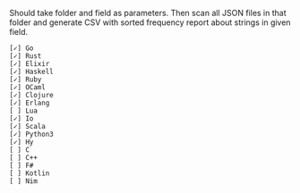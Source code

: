 Should take folder and field as parameters. Then scan all JSON files in that folder and generate CSV with sorted frequency report about strings in given field.

	[✓] Go
	[✓] Rust
	[✓] Elixir
	[✓] Haskell
	[✓] Ruby
	[✓] OCaml
	[✓] Clojure
	[✓] Erlang
	[ ] Lua
	[✓] Io
	[✓] Scala
	[✓] Python3
	[✓] Hy
	[ ] C
	[ ] C++
	[ ] F#
	[ ] Kotlin
	[ ] Nim

